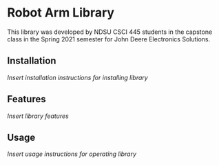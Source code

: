 # Robot Arm Library

This library was developed by NDSU CSCI 445 students in the capstone class in the Spring 2021 semester for John Deere Electronics Solutions.

## Installation

*Insert installation instructions for installing library*

## Features

*Insert library features*

## Usage

*Insert usage instructions for operating library*

